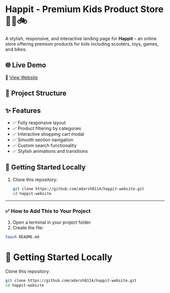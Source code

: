 # Happit - Premium Kids Product Store 🧸🛴🚲

A stylish, responsive, and interactive landing page for **Happit** – an online store offering premium products for kids including scooters, toys, games, and bikes.

## 🌐 Live Demo

🔗 [View Website](https://happit-website-gt64.vercel.app/)

## 📁 Project Structure


## ✨ Features

- ✅ Fully responsive layout
- ✅ Product filtering by categories
- ✅ Interactive shopping cart modal
- ✅ Smooth section navigation
- ✅ Custom search functionality
- ✅ Stylish animations and transitions

## 🚀 Getting Started Locally

1. Clone this repository:
   ```bash
   git clone https://github.com/adarsh8114/happit-website.git
   cd happit-website

   
---

### ✅ How to Add This to Your Project

1. Open a terminal in your project folder
2. Create the file:

```bash
touch README.md
```



# 🚀 Getting Started Locally

Clone this repository:

```bash
git clone https://github.com/adarsh8114/happit-website.git
cd happit-website

